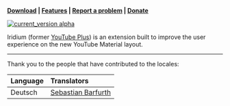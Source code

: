 **[Download](https://github.com/ParticleCore/Iridium/wiki/Download) | [Features](https://github.com/ParticleCore/Iridium/wiki/Features) | [Report a problem](https://github.com/ParticleCore/Iridium/wiki/Report-a-bug) | [Donate](https://github.com/ParticleCore/Iridium/wiki/Donate)**

[![current_version alpha](https://img.shields.io/badge/current_version-alpha-blue.svg)](https://github.com/ParticleCore/Iridium/tree/alpha)

Iridium (former [YouTube Plus](https://github.com/ParticleCore/Particle)) is an extension built to improve the user experience on the new YouTube Material layout.

---

Thank you to the people that have contributed to the locales:  

Language|Translators
:--------|:-----------
Deutsch| [Sebastian Barfurth](https://github.com/sebastianbarfurth)